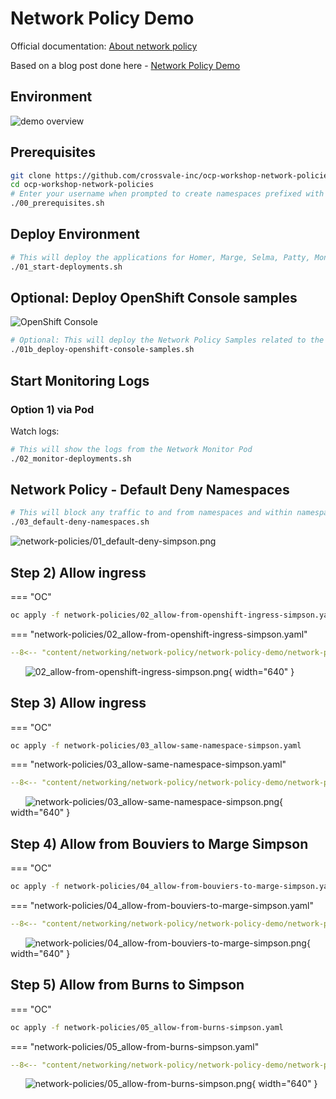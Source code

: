 # Network Policy Demo

Official documentation: [About network policy](https://docs.openshift.com/container-platform/latest/networking/network_policy/about-network-policy.html)

Based on a blog post done here - [Network Policy Demo](https://examples.openshift.pub/networking/network-policy/OpenShiftSDN/​)


## Environment

![demo overview](demo-overview-v2.png)

## Prerequisites
```bash
git clone https://github.com/crossvale-inc/ocp-workshop-network-policies
cd ocp-workshop-network-policies
# Enter your username when prompted to create namespaces prefixed with username E.g. chamilton-simpsons, chamilton-bouvier, etc.
./00_prerequisites.sh
```

## Deploy Environment
```bash
# This will deploy the applications for Homer, Marge, Selma, Patty, Monty and Monitor to the prefixed namespaces respectively
./01_start-deployments.sh
```

## Optional: Deploy OpenShift Console samples

![OpenShift Console](ocp-console.png)

```bash
# Optional: This will deploy the Network Policy Samples related to the Simpson Lab.  This is not required to make the lab work.
./01b_deploy-openshift-console-samples.sh
```
## Start Monitoring Logs

### Option 1) via Pod
Watch logs:

```bash
# This will show the logs from the Network Monitor Pod
./02_monitor-deployments.sh
```
<!---
### Option 2) Local tmux script

```bash
curl -L -O {{ page.canonical_url }}run-tmux.sh

# Get OpenShift Wildcard domain:
WILDCARD_DOMAIN=$( oc get ingresscontroller/default -n openshift-ingress-operator -o jsonpath="{.status.domain}" )


# Start tmux
sh run-tmux.sh $WILDCARD_DOMAIN
```

![tmux](tmux-example.png){ width="640" }

--->

## Network Policy - Default Deny Namespaces
```bash
# This will block any traffic to and from namespaces and within namespaces
./03_default-deny-namespaces.sh
```
![network-policies/01_default-deny-simpson.png](network-policies/01_default-deny-simpson.png)

## Step 2) Allow ingress


=== "OC"

```bash
oc apply -f network-policies/02_allow-from-openshift-ingress-simpson.yaml
```

=== "network-policies/02_allow-from-openshift-ingress-simpson.yaml"

```yaml
--8<-- "content/networking/network-policy/network-policy-demo/network-policies/02_allow-from-openshift-ingress-simpson.yaml"
```


&nbsp;&nbsp;&nbsp;&nbsp;&nbsp;&nbsp;![02_allow-from-openshift-ingress-simpson.png](02_allow-from-openshift-ingress-simpson.png){ width="640" }



## Step 3) Allow ingress


=== "OC"

```bash
oc apply -f network-policies/03_allow-same-namespace-simpson.yaml
```

=== "network-policies/03_allow-same-namespace-simpson.yaml"

```yaml
--8<-- "content/networking/network-policy/network-policy-demo/network-policies/03_allow-same-namespace-simpson.yaml"
```


&nbsp;&nbsp;&nbsp;&nbsp;&nbsp;&nbsp;![network-policies/03_allow-same-namespace-simpson.png](network-policies/03_allow-same-namespace-simpson.png){ width="640" }


## Step 4) Allow from Bouviers to Marge Simpson


=== "OC"

```bash
oc apply -f network-policies/04_allow-from-bouviers-to-marge-simpson.yaml
```

=== "network-policies/04_allow-from-bouviers-to-marge-simpson.yaml"

```yaml
--8<-- "content/networking/network-policy/network-policy-demo/network-policies/04_allow-from-bouviers-to-marge-simpson.yaml"
```


&nbsp;&nbsp;&nbsp;&nbsp;&nbsp;&nbsp;![network-policies/04_allow-from-bouviers-to-marge-simpson.png](network-policies/04_allow-from-bouviers-to-marge-simpson.png){ width="640" }


## Step 5) Allow from Burns to Simpson


=== "OC"

```bash
oc apply -f network-policies/05_allow-from-burns-simpson.yaml
```

=== "network-policies/05_allow-from-burns-simpson.yaml"

```yaml
--8<-- "content/networking/network-policy/network-policy-demo/network-policies/05_allow-from-burns-simpson.yaml"
```


&nbsp;&nbsp;&nbsp;&nbsp;&nbsp;&nbsp;![network-policies/05_allow-from-burns-simpson.png](network-policies/05_allow-from-burns-simpson.png){ width="640" }





